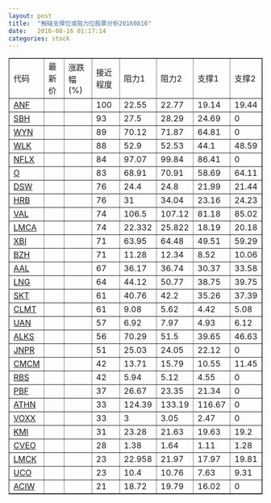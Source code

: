 ```yaml
---
layout: post
title:  "触碰支撑位或阻力位股票分析20160816"
date:   2016-08-16 01:17:14
categories: stock
---
```

<script type="text/javascript">
var stockList = []
stockList.push('gb_anf');
stockList.push('gb_sbh');
stockList.push('gb_wyn');
stockList.push('gb_wlk');
stockList.push('gb_nflx');
stockList.push('gb_o');
stockList.push('gb_dsw');
stockList.push('gb_hrb');
stockList.push('gb_val');
stockList.push('gb_lmca');
stockList.push('gb_xbi');
stockList.push('gb_bzh');
stockList.push('gb_aal');
stockList.push('gb_lng');
stockList.push('gb_skt');
stockList.push('gb_clmt');
stockList.push('gb_uan');
stockList.push('gb_alks');
stockList.push('gb_jnpr');
stockList.push('gb_cmcm');
stockList.push('gb_rbs');
stockList.push('gb_pbf');
stockList.push('gb_athn');
stockList.push('gb_voxx');
stockList.push('gb_kmi');
stockList.push('gb_cveo');
stockList.push('gb_lmck');
stockList.push('gb_uco');
stockList.push('gb_aciw');
</script>
<table border="1">
 <tr>
 <td>代码</td>
 <td>最新价</td>
 <td>涨跌幅(%)</td>
 <td>接近程度</td>
 <td>阻力1</td>
 <td>阻力2</td>
 <td>支撑1</td>
 <td>支撑2</td>
</tr>
  <tr id="anf" class="red">
  <td><a href="http://stock.finance.sina.com.cn/usstock/quotes/ANF.html" target="_blank">ANF</a></td><td></td><td></td><td>100</td><td>22.55</td><td>22.77</td><td>19.14</td><td>19.44</td></tr>
  <tr id="sbh" class="red">
  <td><a href="http://stock.finance.sina.com.cn/usstock/quotes/SBH.html" target="_blank">SBH</a></td><td></td><td></td><td>93</td><td>27.5</td><td>28.29</td><td>24.69</td><td>0</td></tr>
  <tr id="wyn" class="red">
  <td><a href="http://stock.finance.sina.com.cn/usstock/quotes/WYN.html" target="_blank">WYN</a></td><td></td><td></td><td>89</td><td>70.12</td><td>71.87</td><td>64.81</td><td>0</td></tr>
  <tr id="wlk" class="green">
  <td><a href="http://stock.finance.sina.com.cn/usstock/quotes/WLK.html" target="_blank">WLK</a></td><td></td><td></td><td>88</td><td>52.9</td><td>52.53</td><td>44.1</td><td>48.59</td></tr>
  <tr id="nflx" class="red">
  <td><a href="http://stock.finance.sina.com.cn/usstock/quotes/NFLX.html" target="_blank">NFLX</a></td><td></td><td></td><td>84</td><td>97.07</td><td>99.84</td><td>86.41</td><td>0</td></tr>
  <tr id="o" class="red">
  <td><a href="http://stock.finance.sina.com.cn/usstock/quotes/O.html" target="_blank">O</a></td><td></td><td></td><td>83</td><td>68.91</td><td>70.91</td><td>58.69</td><td>64.11</td></tr>
  <tr id="dsw" class="green">
  <td><a href="http://stock.finance.sina.com.cn/usstock/quotes/DSW.html" target="_blank">DSW</a></td><td></td><td></td><td>76</td><td>24.4</td><td>24.8</td><td>21.99</td><td>21.44</td></tr>
  <tr id="hrb" class="green">
  <td><a href="http://stock.finance.sina.com.cn/usstock/quotes/HRB.html" target="_blank">HRB</a></td><td></td><td></td><td>76</td><td>31</td><td>34.04</td><td>23.16</td><td>24.23</td></tr>
  <tr id="val" class="red">
  <td><a href="http://stock.finance.sina.com.cn/usstock/quotes/VAL.html" target="_blank">VAL</a></td><td></td><td></td><td>74</td><td>106.5</td><td>107.12</td><td>81.18</td><td>85.02</td></tr>
  <tr id="lmca" class="red">
  <td><a href="http://stock.finance.sina.com.cn/usstock/quotes/LMCA.html" target="_blank">LMCA</a></td><td></td><td></td><td>74</td><td>22.332</td><td>25.822</td><td>18.19</td><td>20.18</td></tr>
  <tr id="xbi" class="red">
  <td><a href="http://stock.finance.sina.com.cn/usstock/quotes/XBI.html" target="_blank">XBI</a></td><td></td><td></td><td>71</td><td>63.95</td><td>64.48</td><td>49.51</td><td>59.29</td></tr>
  <tr id="bzh" class="green">
  <td><a href="http://stock.finance.sina.com.cn/usstock/quotes/BZH.html" target="_blank">BZH</a></td><td></td><td></td><td>71</td><td>11.28</td><td>12.34</td><td>8.52</td><td>10.06</td></tr>
  <tr id="aal" class="red">
  <td><a href="http://stock.finance.sina.com.cn/usstock/quotes/AAL.html" target="_blank">AAL</a></td><td></td><td></td><td>67</td><td>36.17</td><td>36.74</td><td>30.37</td><td>33.58</td></tr>
  <tr id="lng" class="red">
  <td><a href="http://stock.finance.sina.com.cn/usstock/quotes/LNG.html" target="_blank">LNG</a></td><td></td><td></td><td>64</td><td>44.12</td><td>50.77</td><td>38.75</td><td>39.75</td></tr>
  <tr id="skt" class="red">
  <td><a href="http://stock.finance.sina.com.cn/usstock/quotes/SKT.html" target="_blank">SKT</a></td><td></td><td></td><td>61</td><td>40.76</td><td>42.2</td><td>35.26</td><td>37.39</td></tr>
  <tr id="clmt" class="green">
  <td><a href="http://stock.finance.sina.com.cn/usstock/quotes/CLMT.html" target="_blank">CLMT</a></td><td></td><td></td><td>61</td><td>9.08</td><td>5.62</td><td>4.42</td><td>5.08</td></tr>
  <tr id="uan" class="green">
  <td><a href="http://stock.finance.sina.com.cn/usstock/quotes/UAN.html" target="_blank">UAN</a></td><td></td><td></td><td>57</td><td>6.92</td><td>7.97</td><td>4.93</td><td>6.12</td></tr>
  <tr id="alks" class="green">
  <td><a href="http://stock.finance.sina.com.cn/usstock/quotes/ALKS.html" target="_blank">ALKS</a></td><td></td><td></td><td>56</td><td>70.29</td><td>51.5</td><td>39.65</td><td>46.63</td></tr>
  <tr id="jnpr" class="red">
  <td><a href="http://stock.finance.sina.com.cn/usstock/quotes/JNPR.html" target="_blank">JNPR</a></td><td></td><td></td><td>51</td><td>25.03</td><td>24.05</td><td>22.12</td><td>0</td></tr>
  <tr id="cmcm" class="red">
  <td><a href="http://stock.finance.sina.com.cn/usstock/quotes/CMCM.html" target="_blank">CMCM</a></td><td></td><td></td><td>42</td><td>13.71</td><td>15.79</td><td>10.55</td><td>11.45</td></tr>
  <tr id="rbs" class="red">
  <td><a href="http://stock.finance.sina.com.cn/usstock/quotes/RBS.html" target="_blank">RBS</a></td><td></td><td></td><td>42</td><td>5.94</td><td>5.12</td><td>4.55</td><td>0</td></tr>
  <tr id="pbf" class="red">
  <td><a href="http://stock.finance.sina.com.cn/usstock/quotes/PBF.html" target="_blank">PBF</a></td><td></td><td></td><td>37</td><td>26.67</td><td>23.35</td><td>21.34</td><td>0</td></tr>
  <tr id="athn" class="green">
  <td><a href="http://stock.finance.sina.com.cn/usstock/quotes/ATHN.html" target="_blank">ATHN</a></td><td></td><td></td><td>33</td><td>124.39</td><td>133.19</td><td>116.67</td><td>0</td></tr>
  <tr id="voxx" class="red">
  <td><a href="http://stock.finance.sina.com.cn/usstock/quotes/VOXX.html" target="_blank">VOXX</a></td><td></td><td></td><td>33</td><td>3</td><td>3.05</td><td>2.47</td><td>0</td></tr>
  <tr id="kmi" class="red">
  <td><a href="http://stock.finance.sina.com.cn/usstock/quotes/KMI.html" target="_blank">KMI</a></td><td></td><td></td><td>31</td><td>23.28</td><td>21.63</td><td>19.63</td><td>19.2</td></tr>
  <tr id="cveo" class="red">
  <td><a href="http://stock.finance.sina.com.cn/usstock/quotes/CVEO.html" target="_blank">CVEO</a></td><td></td><td></td><td>28</td><td>1.38</td><td>1.64</td><td>1.11</td><td>1.28</td></tr>
  <tr id="lmck" class="red">
  <td><a href="http://stock.finance.sina.com.cn/usstock/quotes/LMCK.html" target="_blank">LMCK</a></td><td></td><td></td><td>23</td><td>22.958</td><td>21.97</td><td>17.97</td><td>19.81</td></tr>
  <tr id="uco" class="red">
  <td><a href="http://stock.finance.sina.com.cn/usstock/quotes/UCO.html" target="_blank">UCO</a></td><td></td><td></td><td>23</td><td>10.4</td><td>10.76</td><td>7.63</td><td>9.31</td></tr>
  <tr id="aciw" class="red">
  <td><a href="http://stock.finance.sina.com.cn/usstock/quotes/ACIW.html" target="_blank">ACIW</a></td><td></td><td></td><td>21</td><td>18.72</td><td>19.79</td><td>16.02</td><td>0</td></tr>
</table>
